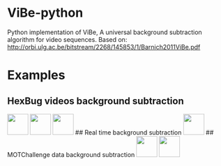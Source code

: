 # ViBe-python
Python implementation of ViBe, A universal background subtraction algorithm for video sequences. Based on: http://orbi.ulg.ac.be/bitstream/2268/145853/1/Barnich2011ViBe.pdf

# Examples
## HexBug videos background subtraction

<img src="https://github.com/maavilapa/ViBe-python/blob/main/data/results/rgb_training098.gif" width="48">
<img src="https://github.com/maavilapa/ViBe-python/blob/main/data/results/rgb_training098.gif" width="48">
<img src="https://github.com/maavilapa/ViBe-python/blob/main/data/results/rgb_training098_best.gif" width="48">
## Real time background subtraction
<img src="https://github.com/maavilapa/ViBe-python/blob/main/data/results/webcam_rgb.gif" width="48">
## MOTChallenge data background subtraction
<img src="https://github.com/maavilapa/ViBe-python/blob/main/data/results/rgb_MOT20-01-raw_phi1.gif" width="48">
<img src="https://github.com/maavilapa/ViBe-python/blob/main/data/results/rgb_MOT20-01-raw_phi16.gif" width="48">

